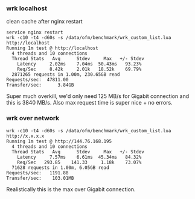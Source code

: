 ### wrk localhost

clean cache after nginx restart

```
service nginx restart
wrk -c10 -t4 -d60s -s /data/ofm/benchmark/wrk_custom_list.lua http://localhost
Running 1m test @ http://localhost
  4 threads and 10 connections
  Thread Stats   Avg      Stdev     Max   +/- Stdev
    Latency     2.02ms    7.04ms  50.43ms   93.23%
    Req/Sec     8.42k     2.01k   18.52k    69.79%
  2871265 requests in 1.00m, 230.65GB read
Requests/sec:  47811.00
Transfer/sec:      3.84GB
```

Super much overkill, we'd only need 125 MB/s for Gigabit connection and this is 3840 MB/s.
Also max request time is super nice + no errors.



### wrk over network

```
wrk -c10 -t4 -d60s -s /data/ofm/benchmark/wrk_custom_list.lua http://x.x.x.x
Running 1m test @ http://144.76.168.195
  4 threads and 10 connections
  Thread Stats   Avg      Stdev     Max   +/- Stdev
    Latency     7.57ms    6.61ms  45.34ms   84.32%
    Req/Sec   293.85    141.33     1.18k    73.07%
  71628 requests in 1.00m, 6.05GB read
Requests/sec:   1191.88
Transfer/sec:    103.01MB
```

Realistically this is the max over Gigabit connection.
